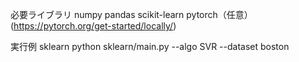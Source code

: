 必要ライブラリ
numpy
pandas
scikit-learn
pytorch（任意）
(https://pytorch.org/get-started/locally/)

実行例
sklearn
python sklearn/main.py --algo SVR --dataset boston
